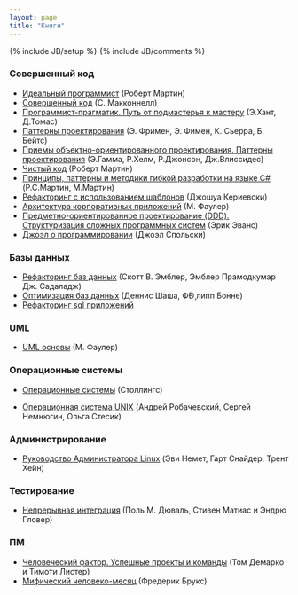 ```yaml
---
layout: page
title: "Книги"
---
```

{% include JB/setup %}
{% include JB/comments %}

### Совершенный код

* [Идеальный программист](http://www.ozon.ru/context/detail/id/7360633/) (Роберт Мартин)
* [Совершенный код](http://www.ozon.ru/context/detail/id/5508646/) (С. Макконнелл)
* [Программист-прагматик. Путь от подмастерья к мастеру](http://www.ozon.ru/context/detail/id/3353337/) (Э.Хант, Д.Томас)
* [Паттерны проектирования]() (Э. Фримен, Э. Фимен, К. Сьерра, Б. Бейтс)
* [Приемы объектно-ориентированного проектирования. Паттерны проектирования]() (Э.Гамма, Р.Хелм, Р.Джонсон, Дж.Влиссидес)
* [Чистый код]() (Роберт Мартин)
* [Принципы, паттерны и методики гибкой разработки на языке C#]() (Р.С.Мартин, М.Мартин)
* [Рефакторинг с использованием шаблонов]() (Джошуа Кериевски)
* [Архитектура корпоративных приложений]() (М. Фаулер)
* [Предметно-ориентированное проектирование (DDD). Структуризация сложных программных систем]() (Эрик Эванс)
* [Джоэл о программировании]() (Джоэл Спольски)

### Базы данных

* [Рефакторинг баз данных]() (Скотт В. Эмблер, Эмблер Прамодкумар Дж. Садаладж)
* [Оптимизация баз данных]() (Деннис Шаша, ФÐ¸липп Бонне)
* [Рефакторинг sql приложений]()

### UML

* [UML основы]() (М. Фаулер)

### Операционные системы

* [Операционные системы](http://www.ozon.ru/context/detail/id/1150703/) (Столлингс)

* [Операционная система UNIX](http://www.ozon.ru/context/detail/id/2419365/) (Андрей Робачевский, Сергей Немнюгин, Ольга Стесик)

### Администрирование

* [Руководство Администратора Linux](http://www.ozon.ru/context/detail/id/3285836/) (Эви Немет, Гарт Снайдер, Трент Хейн)

### Тестирование

* [Непрерывная интеграция](http://www.ozon.ru/context/detail/id/3851770/) (Поль М. Дюваль, Стивен Матиас и Эндрю Гловер)

### ПМ

* [Человеческий фактор. Успешные проекты и команды](ihttp://www.ozon.ru/context/detail/id/2338486/) (Том Демарко и Тимоти Листер)
* [Мифический человеко-месяц](http://www.ozon.ru/context/detail/id/83760/) (Фредерик Брукс)
